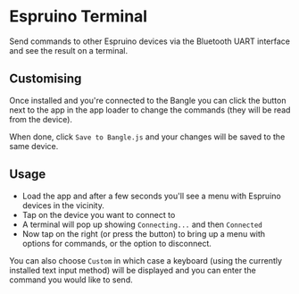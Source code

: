 # Espruino Terminal

Send commands to other Espruino devices via the Bluetooth UART interface and
see the result on a terminal.

## Customising

Once installed and you're connected to the Bangle you can click the button next to the app in the app loader
to change the commands (they will be read from the device).

When done, click `Save to Bangle.js` and your changes will be saved to the same device.

## Usage

* Load the app and after a few seconds you'll see a menu with Espruino devices
in the vicinity.
* Tap on the device you want to connect to
* A terminal will pop up showing `Connecting...` and then `Connected`
* Now tap on the right (or press the button) to bring up a menu with options for commands, or the option to disconnect.

You can also choose `Custom` in which case a keyboard (using the currently installed text input method) will
be displayed and you can enter the command you would like to send.
